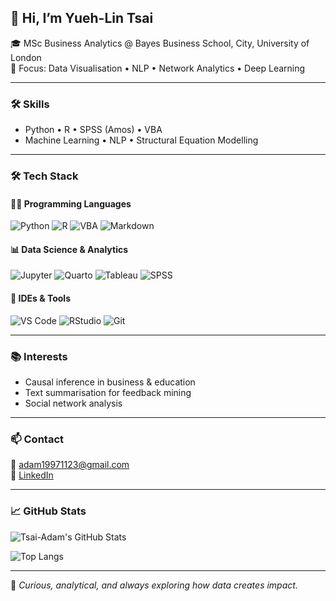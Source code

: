 ## 👋 Hi, I’m Yueh-Lin Tsai
🎓 MSc Business Analytics @ Bayes Business School, City, University of London  
🧠 Focus: Data Visualisation • NLP • Network Analytics • Deep Learning

---
### 🛠 Skills

- Python • R • SPSS (Amos) • VBA
- Machine Learning • NLP • Structural Equation Modelling

---

### 🛠 Tech Stack

#### 👨‍💻 Programming Languages
![Python](https://img.shields.io/badge/Python-3776AB?style=for-the-badge&logo=python&logoColor=white)
![R](https://img.shields.io/badge/R-276DC3?style=for-the-badge&logo=r&logoColor=white)
![VBA](https://img.shields.io/badge/VBA-217346?style=for-the-badge&logo=microsoft-excel&logoColor=white)
![Markdown](https://img.shields.io/badge/Markdown-000000?style=for-the-badge&logo=markdown&logoColor=white)

#### 📊 Data Science & Analytics
![Jupyter](https://img.shields.io/badge/Jupyter-F37626?style=for-the-badge&logo=jupyter&logoColor=white)
![Quarto](https://img.shields.io/badge/Quarto-562457?style=for-the-badge&logo=quarto&logoColor=white)
![Tableau](https://img.shields.io/badge/Tableau-E97627?style=for-the-badge&logo=tableau&logoColor=white)
![SPSS](https://img.shields.io/badge/SPSS-003B73?style=for-the-badge&logo=ibm&logoColor=white)

#### 🧰 IDEs & Tools
![VS Code](https://img.shields.io/badge/VSCode-007ACC?style=for-the-badge&logo=visual-studio-code&logoColor=white)
![RStudio](https://img.shields.io/badge/RStudio-75AADB?style=for-the-badge&logo=rstudio&logoColor=white)
![Git](https://img.shields.io/badge/Git-F05032?style=for-the-badge&logo=git&logoColor=white)

---

### 📚 Interests

- Causal inference in business & education  
- Text summarisation for feedback mining  
- Social network analysis

---

### 📫 Contact

📧 [adam19971123@gmail.com](mailto:adam19971123@gmail.com)  
🔗 [LinkedIn](https://www.linkedin.com/in/yuehlin-tsai)

---

### 📈 GitHub Stats

![Tsai-Adam's GitHub Stats](https://github-readme-stats.vercel.app/api?username=Tsai-Adam&show_icons=true&theme=default)

![Top Langs](https://github-readme-stats.vercel.app/api/top-langs/?username=Tsai-Adam&layout=compact)

---

💬 *Curious, analytical, and always exploring how data creates impact.*






<!--
**Tsai-Adam/Tsai-Adam** is a ✨ _special_ ✨ repository because its `README.md` (this file) appears on your GitHub profile.

Here are some ideas to get you started:

- 🔭 I’m currently working on ...
- 🌱 I’m currently learning ...
- 👯 I’m looking to collaborate on ...
- 🤔 I’m looking for help with ...
- 💬 Ask me about ...
- 📫 How to reach me: ...
- 😄 Pronouns: ...
- ⚡ Fun fact: ...
-->
